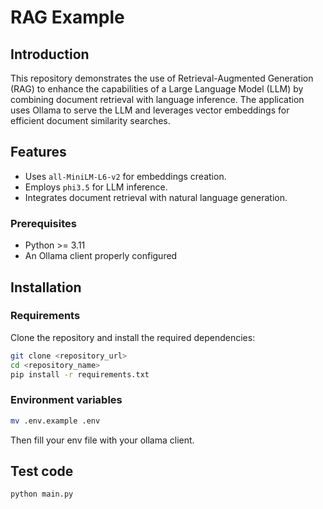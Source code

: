 # RAG Example

## Introduction

This repository demonstrates the use of Retrieval-Augmented Generation (RAG) to enhance the capabilities of a Large Language Model (LLM) by combining document retrieval with language inference. The application uses Ollama to serve the LLM and leverages vector embeddings for efficient document similarity searches.

## Features

- Uses `all-MiniLM-L6-v2` for embeddings creation.
- Employs `phi3.5` for LLM inference.
- Integrates document retrieval with natural language generation.

### Prerequisites

- Python >= 3.11
- An Ollama client properly configured

## Installation

### Requirements

Clone the repository and install the required dependencies:

```bash
git clone <repository_url>
cd <repository_name>
pip install -r requirements.txt
```

### Environment variables

```bash
mv .env.example .env
```

Then fill your env file with your ollama client.

## Test code

```bash
python main.py
```

